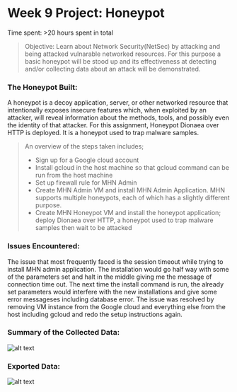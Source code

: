 # Week 9 Project: Honeypot

Time spent: >20 hours spent in total

> Objective: Learn about Network Security(NetSec) by attacking and being attacked vulnarable networked resources. For this purpose a basic honeypot will be stood up and its effectiveness at detecting and/or collecting data about an attack will be demonstrated.

### The Honeypot Built:
A honeypot is a decoy application, server, or other networked resource that intentionally exposes insecure features which, when exploited by an attacker, will reveal information about the methods, tools, and possibly even the identity of that attacker. For this assignment, Honeypot Dionaea over HTTP is deployed. It is a honeypot used to trap malware samples. 
> An overview of the steps taken includes;
> - Sign up for a Google cloud account
> - Install gcloud in the host machine so that gcloud command can be run from the host machine
> - Set up firewall rule for MHN Admin
> - Create MHN Admin VM and install MHN Admin Application. MHN supports multiple honeypots, each of which has a slightly different purpose. 
> - Create MHN Honeypot VM and install the honeypot application; deploy Dionaea over HTTP, a honeypot used to trap malware samples then wait to be attacked

### Issues Encountered:
The issue that most frequently faced is the session timeout while trying to install MHN admin application. The installation would go half way with some of the parameters set and halt in the middle giving me the message of connection time out. The next time the install command is run, the already set parameters would interfere with the new installations and give some error messageses including database error. The issue was resolved by removing VM instance from the Google cloud and everything else from the host including gcloud and redo the setup instructions again.

### Summary of the Collected Data: 
  ![alt text](https://github.com/shofi384/CSC.59938---Web-Security/blob/master/Week%237-WordPress%20Pentesting/week%237_3.gif)
### Exported Data: 
  ![alt text](https://github.com/shofi384/CSC.59938---Web-Security/blob/master/Week%237-WordPress%20Pentesting/week%237_3.gif)
